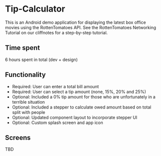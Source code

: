 # Tip-Calculator
This is an Android demo application for displaying the latest box office movies using the RottenTomatoes API. See the RottenTomatoes Networking Tutorial on our cliffnotes for a step-by-step tutorial.

## Time spent

6 hours spent in total (dev + design)

## Functionality

* Required: User can enter a total bill amount
* Required: User can select a tip amount (none, 15%, 20% and 25%)
* Optional: Included a 0% tip amount for those who are unfortunately in a terrible situation
* Optional: Included a stepper to calculate owed amount based on total split with people
* Optional: Updated component layout to incorporate stepper UI
* Optional: Custom splash screen and app icon

## Screens

TBD

